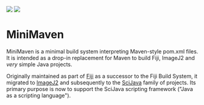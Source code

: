 [![](https://img.shields.io/maven-central/v/org.scijava/minimaven.svg)](http://search.maven.org/#search%7Cgav%7C1%7Cg%3A%22org.scijava%22%20AND%20a%3A%22minimaven%22)
[![](http://jenkins.imagej.net/job/MiniMaven/lastBuild/badge/icon)](http://jenkins.imagej.net/job/MiniMaven/)

# MiniMaven

MiniMaven is a minimal build system interpreting Maven-style pom.xml files. It
is intended as a drop-in replacement for Maven to build Fiji, ImageJ2 and *very*
simple Java projects.

Originally maintained as part of [Fiji](http://fiji.sc/) as a successor to the
Fiji Build System, it migrated to [ImageJ2](http://developer.imagej.net/) and
subsequently to the [SciJava](http://scijava.github.io/) family of projects. Its
primary purpose is now to support the SciJava scripting framework ("Java as a
scripting language").
